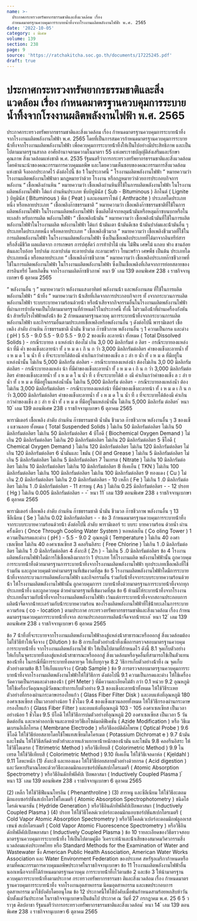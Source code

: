 ```yaml
---
name: >-
  ประกาศกระทรวงทรัพยากรธรรมชาติและสิ่งแวดล้อม เรื่อง
  กำหนดมาตรฐานควบคุมการระบายน้ำทิ้งจากโรงงานผลิตพลังงานไฟฟ้า พ.ศ. 2565
date: '2022-10-05'
category: ง พิเศษ
volume: 139
section: 238
page: 9
source: 'https://ratchakitcha.soc.go.th/documents/17225245.pdf'
draft: true
---
```


# ประกาศกระทรวงทรัพยากรธรรมชาติและสิ่งแวดล้อม เรื่อง กำหนดมาตรฐานควบคุมการระบายน้ำทิ้งจากโรงงานผลิตพลังงานไฟฟ้า พ.ศ. 2565

ประกาศกระทรวงทรัพยากรธรรมชาติและสิ่งแวดล้อม เรื่อง ก้าหนดมาตรฐานควบคุมการระบายน้้าทิ้งจากโรงงานผลิตพลังงานไฟฟ้า พ.ศ. 2565 โดยที่เป็นการสมควรก้าหนดมาตรฐานควบคุมการระบายน้้าทิ้งจากโรงงานผลิตพลังงานไฟฟ้า เพื่อควบคุมการระบายน้้าทิ้งให้เป็นไปอย่างมีประสิทธิภาพ และเป็นไปตามมาตรฐานสากล อาศัยอ้านาจตามความในมาตรา 55 แห่งพระราชบัญญัติส่งเสริมและรักษาคุณภาพ สิ่งแวดล้อมแห่งชาติ พ.ศ. 2535 รัฐมนตรีว่าการกระทรวงทรัพยากรธรรมชาติและสิ่งแวดล้อม โดยค้าแนะน้าของคณะกรรมการควบคุมมลพิษ และโดยความเห็นชอบของคณะกรรมการสิ่งแวดล้อมแห่งชาติ จึงออกประกาศไว้ ดังต่อไปนี้ ข้อ 1 ในประกาศนี้ “ โรงงานผลิตพลังงานไฟฟ้า ” หมายความว่า โรงงานผลิตพลังงานไฟฟ้าตา มกฎหมายว่าด้วย โรงงาน หรือกฎหมายว่าด้วยการประกอบกิจการพลังงาน “ เชื้อเพลิงถ่านหิน ” หมายความว่า เชื้อเพลิงถ่านหินที่ใช้ในการผลิตพลังงานไฟฟ้า ในโรงงานผลิตพลังงานไฟฟ้า ได้แก่ ถ่านหินประเภท ซับบิทูมินัส ( Sub - Bituminous ) ลิกไนต์ ( Lignite ) บิทูมินัส ( Bituminous ) พีต ( Peat ) และแอนทราไซต์ ( Anthracite ) ประเภทใดประเภทหนึ่ง หรือหลายประเภท “ เชื้อเพลิงก๊าซธรรมชาติ ” หมายความว่า เชื้อเพลิงก๊าซธรรมชาติที่ใช้ในการผลิตพลังงานไฟฟ้า ในโรงงานผลิตพลังงานไฟฟ้า ซึ่งผลิตได้จากหลุมน้้ามันหรือหลุมก๊าซบนบกหรือในทะเลส้า หรับการผลิต พลังงานไฟฟ้า “ เชื้อเพลิงน้้ามัน ” หมายความว่า เชื้อเพลิงน้้ามันที่ใช้ในการผลิตพลังงานไฟฟ้าในโรงงานผลิต พลังงานไฟฟ้า ได้แก่ น้้ามันเตา น้้ามันดีเซล น้้ามันปาล์มและน้้ามันอื่น ๆ ประเภทใดประเภทหนึ่ง หรือหลายประเภท “ เชื้อเพลิงชีวมวล ” หมายความว่า เชื้อเพลิงชีวมวลที่ใช้ในการผลิตพลังงานไฟฟ้า ในโรงงานผลิตพลังงานไฟฟ้า ซึ่งเป็นเชื้อเพลิงประเภทที่ได้มาจากอินทรีย์สารหรือสิ่งมีชีวิต ผลผลิตจาก การเกษตร การปศุสัตว์ การท้าป่าไม้ เช่น ไม้ฟืน เศษไม้ แกลบ ฟาง ชานอ้อย ต้นและใบอ้อย ใยปาล์ม กะลาปาล์ม ทะลายปาล์ม กะลามะพร้าว ใยมะพร้าว เศษพืช เป็นต้น ประเภทใด ประเภทหนึ่ง หรือหลายประเภท “ เชื้อเพลิงก๊าซชีวภาพ ” หมายความว่า เชื้อเพลิงประเภทก๊าซชีวภาพที่ใช้ในการผลิตพลังงานไฟฟ้า ในโรงงานผลิตพลังงานไฟฟ้า ซึ่งเป็นเชื้อเพลิงที่เกิดจากการย่อยสลายของสารอินทรีย์ โดยเกิดขึ้น จากโรงงานผลิตก๊าซชีวภาพ ้ หนา 9 ่ เลม 139 ตอนพิเศษ 238 ง ราชกิจจานุเบกษา 6 ตุลาคม 2565

“ พลังงานอื่น ๆ ” หมายความว่า พลังงานแสงอาทิตย์ พลังงานน้้า และพลังงานลม ที่ใช้ในการผลิตพลังงานไฟฟ้า “ น้้าทิ้ง ” หมายความว่า น้้าเสียที่เกิดจากการประกอบกิจการ ทั้ งจากกระบวนการผลิต พลังงานไฟฟ้า ระบบระบายความร้อนด้วยน้้า หรือน้้าเสียจากกิจกรรมอื่นในโรงงานผลิตพลังงานไฟฟ้า ที่ผ่านการบ้าบัดจนเป็นไปตามมาตรฐานที่ก้าหนดไว้ในประกาศนี้ ทั้งนี้ ไม่รวมถึงน้้าที่ผ่านเครื่องกังหันน้้า ส้าหรับโรงไฟฟ้าพลังน้้า ข้อ 2 ก้าหนดมาตรฐานควบคุ มการระบายน้้าทิ้งจากกระบวนการผลิตพลังงานไฟฟ้า และกิจกรรมอื่นตามประเภทเชื้อเพลิงหรือพลังงานอื่น ๆ ดังต่อไปนี้ พารามิเตอร์ เชื้อเพลิง ลำดับ ถ่านหิน ก๊าซธรรมชาติ น้ำมัน ชีวมวล ก๊าซชีวภาพ พลังงานอื่น ๆ 1 ความเป็นกรด และด่าง ( pH ) 5.5 - 9.0 5.5 - 9.0 5.5 - 9.0 2 ของแข็ง ละลายน้า ทั้งหมด ( Total Dissolved Solids ) - กรณีระบายล ง แหล่งน้า ต้องไม่ เกิน 3,0 00 มิลลิกรัมต่ อ ลิตร - กรณีระบายลงแหล่ง น้า ที่มี ค่ำ ของแข็งละลายน้า ทั้ ง ห ม ด เ กิ น ก ว่ำ 3,000 มิลลิกรัมต่อลิตร ค่าของแข็งละลายน้ำ ทั้ ง ห ม ด ใ น น้ำ ทิ้ ง ที่จะระบายได้ต้องมี ค่าเกินกว่าค่าของแข็ง ล ะ ลำ ย น้ำ ทั้ ง ห ม ด ที่มีอยู่ในแหล่งน้ำนั้น ไม่เกิน 5,000 มิลลิกรัม ต่อลิตร - กรณีระบายลงแหล่งน้า ต้องไม่เกิน 3,0 00 มิลลิกรัมต่อลิตร - กรณีระบายลงแหล่ง น้า ที่มีค่าของแข็งละลายน้ำ ทั้ ง ห ม ด เ กิ น ก ว่ำ 3,000 มิลลิกรัมต่อลิตร ค่าของแข็งละลายน้ำ ทั้ ง ห ม ด ใ น น้ำ ทิ้ ง ที่จะระบายได้ต้ อ งมี ค่าเกินกว่าค่าของแข็ง ล ะ ลำ ย น้ำ ทั้ ง ห ม ด ที่มีอยู่ในแหล่งน้ำนั้น ไม่เกิน 5,000 มิลลิกรัม ต่อลิตร - กรณีระบายลงแหล่งน้ำ ต้องไม่เกิน 3,000 มิลลิกรัมต่อลิตร - กรณีระบายลงแหล่งน้า ที่มีค่าของแข็งละลายน้า ทั้ ง ห ม ด เ กิ น ก ว่ำ 3,000 มิลลิกรัมต่อลิตร ค่าของแข็งละลายน้ำ ทั้ ง ห ม ด ใ น น้ำ ทิ้ ง ที่จะระบายได้ต้องมี ค่าเกินกว่าค่าของแข็ง ล ะ ลำ ย น้ำ ทั้ ง ห ม ด ที่มีอยู่ในแหล่งน้ำนั้น ไม่เกิน 5,000 มิลลิกรัม ต่อลิตร ้ หนา 10 ่ เลม 139 ตอนพิเศษ 238 ง ราชกิจจานุเบกษา 6 ตุลาคม 2565

พารามิเตอร์ เชื้อเพลิง ลำดับ ถ่านหิน ก๊าซธรรมชาติ น้ำมัน ชีวมวล ก๊าซชีวภาพ พลังงานอื่น ๆ 3 ของแข็ ง แขวนลอย ทั้งหมด ( Total Suspended Solids ) ไม่เกิน 50 มิลลิกรัมต่อลิตร ไม่เกิน 50 มิลลิกรัมต่อลิตร ไม่เกิน 50 มิลลิกรัมต่อลิตร 4 บีโอดี ( Biochemical Oxygen Demand ) ไม่เกิน 20 มิลลิกรัมต่อลิตร ไม่เกิน 20 มิลลิกรัมต่อลิตร ไม่เกิน 20 มิลลิกรัมต่อลิตร 5 ซีโอดี ( Chemical Oxygen Demand ) ไม่เกิน 120 มิลลิกรัมต่อลิตร ไม่เกิน 120 มิลลิกรัมต่อลิตร ไม่เกิน 120 มิลลิกรัมต่อลิตร 6 น้ำมันและ ไขมัน ( Oil and Grease ) ไม่เกิน 5 มิลลิกรัมต่อลิตร ไม่เกิน 5 มิลลิกรัมต่อลิตร ไม่เกิน 5 มิลลิกรัมต่อลิตร 7 ไนเทรต ( Nitrate ) ไม่เกิน 10 มิลลิกรัมต่อลิตร ไม่เกิน 10 มิลลิกรัมต่อลิตร ไม่เกิน 10 มิลลิกรัมต่อลิตร 8 ทีเคเอ็น ( TKN ) ไม่เกิน 100 มิลลิกรัมต่อลิตร ไม่เกิน 100 มิลลิกรัมต่อลิตร ไม่เกิน 100 มิลลิกรัมต่อลิตร 9 ทองแดง ( Cu ) ไม่เกิน 2.0 มิลลิกรัมต่อลิตร ไม่เกิน 2.0 มิลลิกรัมต่อลิตร - 10 เหล็ก ( Fe ) ไม่เกิน 1 .0 มิลลิกรัมต่อลิตร ไม่เกิน 1 .0 มิลลิกรัมต่อลิตร - 11 สารหนู ( As ) ไม่เกิน 0.25 มิลลิกรัมต่อลิตร - - 12 ปรอท ( Hg ) ไม่เกิน 0.005 มิลลิกรัมต่อลิตร - - ้ หนา 11 ่ เลม 139 ตอนพิเศษ 238 ง ราชกิจจานุเบกษา 6 ตุลาคม 2565

พารามิเตอร์ เชื้อเพลิง ลำดับ ถ่านหิน ก๊าซธรรมชาติ น้ำมัน ชีวมวล ก๊าซชีวภาพ พลังงานอื่น ๆ 13 ซีลีเนียม ( Se ) ไม่เกิน 0.02 มิลลิกรัมต่อลิตร - - ข้อ 3 ก้าหนดมาตรฐานควบคุมการระบายน้้าทิ้งจากระบบระบายความร้อนด้วยน้้า ดังต่อไปนี้ ลำดับ พารามิเตอร์ ระ บบระ บายความร้อน ด้วยน้ำ ผ่านครั้งเดียว ( Once Through Cooling Water System ) หอหล่อเย็น ( Co oling Tower ) 1 ความเป็นกรดและด่าง ( pH ) - 5.5 - 9.0 2 อุณหภูมิ ( Temperature ) ไม่เกิน 40 องศาเซลเซียส ไม่เกิน 40 องศาเซลเซียส 3 คลอรีนอิสระ ( Free Chlorine ) ไม่เกิน 1 .0 มิลลิกรัมต่อลิตร ไม่เกิน 1 .0 มิลลิกรัมต่อลิตร 4 สังกะสี ( Zn ) - ไม่เกิน 5 .0 มิลลิกรัมต่อลิตร ข้อ 4 โรงงานผลิตพลังงานไฟฟ้าใดมีการใช้เชื้อเพลิงมากกว่า 1 ประเภท ให้โรงงานผลิต พลังงานไฟฟ้านั้น ถูกควบคุมการระบายน้้าทิ้งด้วยมาตรฐานการระบายน้้าทิ้งจากโรงงานผลิตพลังงานไฟฟ้า ทุกประเภทเชื้อเพลิงที่ใช้ร่วมกัน และถูกควบคุมด้วยค่ามาตรฐานที่เข้มงวดที่สุด ข้อ 5 โรงงานผลิตพลังงานไฟฟ้าใดมีการระบายน้้าทิ้งจากกระบวนการผลิตพลังงานไฟฟ้า และกิจกรรมอื่น ร่วมกับน้้าทิ้งจากระบบระบายความร้อนด้วยน้้า ให้โรงงานผลิตพลังงานไฟฟ้านั้น ถูกควบคุมการร ะบายน้้าทิ้งด้วยมาตรฐานการระบายน้้าทิ้งจากทุกประเภทน้้าทิ้ง และถูกควบคุม ด้วยค่ามาตรฐานที่เข้มงวดที่สุด ข้อ 6 ห้ามมิให้ระบายน้้าทิ้งจากโรงงานประเภทอื่นรวมกับน้้าทิ้งจากโรงงานผลิตพลังงานไฟฟ้า เว้นแต่การระบายน้้าทิ้งจากสถานประกอบการผลิตน้้าจืดจากน้้าทะเลร่วมกับน้้าระบายความร้อน ของโรงผลิตพลังงานไฟฟ้าที่ใช้น้้าทะเลในการระบายความร้อน ( co - location ) ตามประกาศ กระทรวงทรัพยากรธรรมชาติและสิ่งแวดล้อม เรื่อง ก้าหนดมาตรฐานควบคุมการระบายน้้าทิ้งจาก สถานประกอบการผลิตน้้าจืดจากน้้าทะเล ้ หนา 12 ่ เลม 139 ตอนพิเศษ 238 ง ราชกิจจานุเบกษา 6 ตุลาคม 2565

ข้อ 7 น้้าทิ้งที่จะระบายจากโรงงานผลิตพลังงานไฟฟ้าลงสู่แหล่งน้้าสาธารณะหรือออกสู่ สิ่งแวดล้อมต้องไม่ใช้วิธีท้าให้เจือจาง ( Dilution ) ข้อ 8 การเก็บตัวอย่างน้้าทิ้งเพื่อการตรวจสอบมาตรฐานควบคุมการระบายน้้าทิ้ง จากโรงงานผลิตพลังงานไฟ ฟ้า ให้เป็นไปตามที่ก้าหนดไว้ ดังนี้ 8.1 จุดเก็บตัวอย่าง ให้เก็บในจุดระบายทิ้งลงสู่แหล่งน้้าสาธารณะหรือออกสู่ สิ่งแวดล้อมหรือจุดอื่นที่สามารถใช้เป็นตัวแทนของน้้าทิ้ง ในกรณีที่มีการระบายทิ้งหลายจุด ให้เก็บทุกจุด 8.2 วิธีการเก็บตัวอย่างน้้าทิ้ง ณ จุดเก็บตัวอย่างตามข้อ 8.1 ให้เก็บแบบจ้วง ( Grab Sample ) ข้อ 9 การตรวจสอบมาตรฐานควบคุมการระบายน้้าทิ้งจากโรงงานผลิตพลังงานไฟฟ้าให้ใช้วิธีการ ดังต่อไปนี้ 9.1 ความเป็นกรดและด่าง ให้ใช้เครื่องวัดความเป็นกรดและด่างของน้้า ( pH Meter ) ที่มีความละเอียดไม่ต่้า กว่า 0.1 หน่วย 9.2 อุณหภูมิ ให้ใช้เครื่องวัดอุณหภูมิวัดขณะท้าการเก็บตัวอย่าง 9.3 ของแข็งละลายน้้าทั้งหมด ให้ใช้วิธีระเหยตัวอย่างที่กรองผ่านกระดาษกรองใยแก้ว ( Glass Fiber Filter Disk ) และอบแห้งที่อุณหภูมิ 180 องศาเซลเซียส เป็นเวลาอย่างน้อย 1 ชั่วโมง 9.4 ของแข็งแขวนลอยทั้งหมด ให้ใช้วิธีกรองผ่านกระดาษกรองใยแก้ว ( Glass Fiber Filter ) และอบแห้งที่อุณหภูมิ 103 - 105 องศาเซลเซียส เป็นเวลาอย่างน้อย 1 ชั่วโมง 9.5 บีโอดี ให้ใช้วิธีการบ่มตัวอย่างที่อุณหภูมิ 20 องศาเซลเซียส เป็นเวลา 5 วันติดต่อกัน และหาค่าออกซิเจนละลายด้วยวิธีเอไซด์มอดิฟิเคชัน ( Azide Modification ) หรือ วิธีเมมเบรนอิเล็กโทรด ( Membrane Electrode ) หรือวิธีออปติคัลโพรพ ( Optical Probe ) 9.6 ซีโอดี ให้ใช้วิธีย่อยสลายโดยใช้โพแทสเซียมไดโครเมต ( Potassium Dichromat e ) 9.7 น้้ามันและไขมัน ให้ใช้วิธีสกัดด้วยตัวท้าละลายแล้วแยกหาน้้าหนักของน้้ามัน และไขมัน 9.8 คลอรีนอิสระ ให้ใช้วิธีไตเตรท ( Titrimetric Method ) หรือวิธีเทียบสี ( Colorimetric Method ) 9.9 ไนเทรต ให้ใช้วิธีเทียบสี ( Colorimetric Method ) 9.10 ทีเคเอ็น ให้ใช้วิธีเจลดาห์ล ( Kjeldahl ) 9.11 โลหะหนัก (1) สังกะสี และทองแดง ให้ใช้วิธีย่อยสลายตัวอย่างด้วยกรด ( Acid digestion ) และวัดหาปริมาณโลหะด้วยวิธีอะตอมมิกแอบซอร์ปชันสเปกโตรเมตรี ( Atomic Absorption Spectrometry ) หรือวิธีอินดักทีฟลีคัปเ ปิลพลาสมา ( Inductively Coupled Plasma ) ้ หนา 13 ่ เลม 139 ตอนพิเศษ 238 ง ราชกิจจานุเบกษา 6 ตุลาคม 2565

(2) เหล็ก ให้ใช้วิธีฟีแนนโทรลีน ( Phenanthroline ) (3) สารหนู และซีลีเนียม ให้ใช้วิธีอะตอมมิกแอบซอร์ปชันสเปกโตรโฟโตเมตรี ( Atomic Absorption Spectrophotometry ) ชนิดไฮไดรด์เจเนเรชัน ( Hydride Generation ) หรือวิธีอินดักทีฟลีคัปเปิลพลาสมา ( Inductively Coupled Plasma ) (4) ปรอท ให้ใช้วิธีโคลด์เวเปอร์อะตอมมิกแอบซอร์ปชันสเปกโตรเมตรี ( Cold Vapor Atomic Absorption Spectrometry ) หรือวิธีโคลด์เวเปอร์อะตอมมิกฟลูออเรสเซนซ์ สเปกโตรเมตรี ( Cold Vapor Atomic Fluorescence Spectrometry ) หรือวิธีอินดักทีฟลีคัปเปิลพลาสมา ( Inductively Coupled Plasma ) ข้อ 10 รายละเอียดของวิธีตรวจสอบมาตรฐานควบคุมการระบายน้้าทิ้ง ให้เป็นไปตามคู่มือ วิเคราะห์น้้าและน้้าเสียของสมาคมวิศวกรรมสิ่งแวดล้อมแห่งประเทศไทย หรือ Standard Methods for the Examination of Water and Wastewater ซึ่ง American Public Health Association, American Water Works Association และ Water Environment Federation ของประเทศ สหรัฐอเมริกาก้าหนดหรือตามที่คณะกรรมการควบคุมมลพิษประกาศในราชกิจจานุเบกษา ข้อ 11 โรงงานผลิตพลังงานไฟฟ้าอื่น นอกเหนือจากที่ได้ก้าหนดมาตรฐานควบคุม การระบายน้้าทิ้งไว้ตามข้อ 2 และข้อ 3 ให้น้ามาตรฐานควบคุมการระบายน้้าทิ้งตามประกาศ กระทรวงทรัพยากรธรรมชา ติและสิ่งแวดล้อม เรื่อง ก้าหนดมาตรฐานควบคุมการระบายน้้าทิ้ง จากโรงงานอุตสาหกรรม นิคมอุตสาหกรรม และเขตประกอบการอุตสาหกรรม มาใช้บังคับโดยอนุโลม ข้อ 12 ประกาศนี้ให้ใช้บังคับเมื่อพ้นก้าหนดสามร้อยหกสิบห้าวันนับตั้งแต่วันประกาศ ในราชกิจจานุเบกษาเป็นต้นไป ประกาศ ณ วันที่ 27 กรกฎาคม พ.ศ. 25 6 5 วราวุธ ศิลปอาชา รัฐมนตรีว่าการกระทรวงทรัพยากรธรรมชาติและสิ่งแวดล้อม ้ หนา 14 ่ เลม 139 ตอนพิเศษ 238 ง ราชกิจจานุเบกษา 6 ตุลาคม 2565
